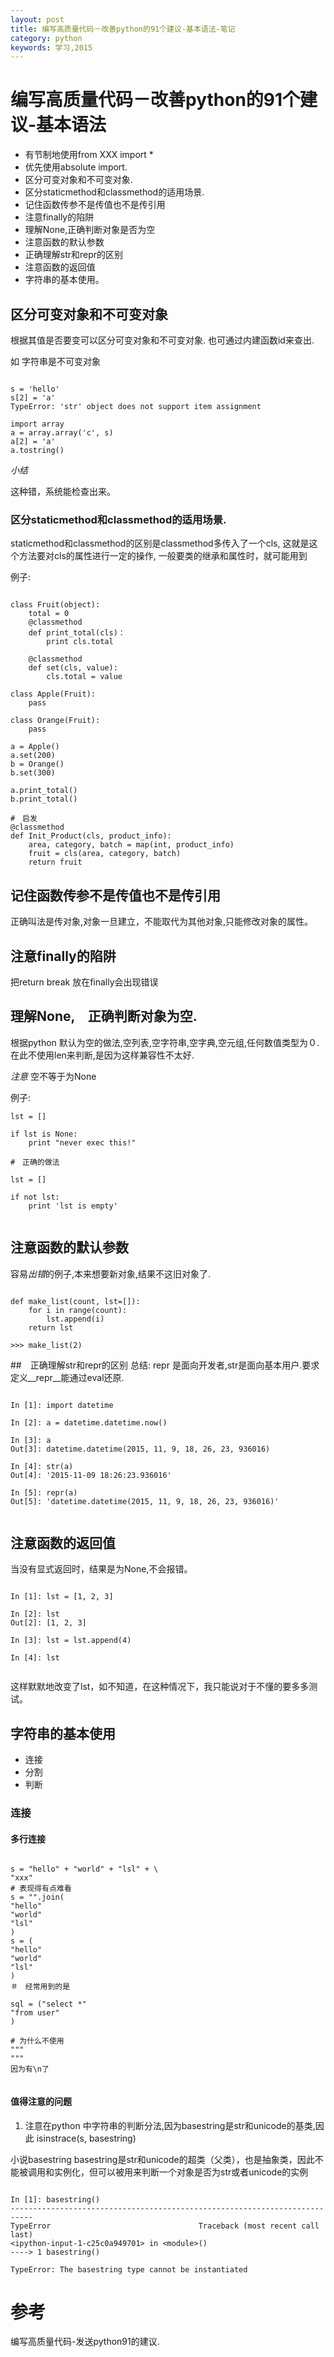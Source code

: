 ```yaml
---
layout: post
title: 编写高质量代码－改善python的91个建议-基本语法-笔记
category: python
keywords: 学习,2015
---
```


# 编写高质量代码－改善python的91个建议-基本语法

+ 有节制地使用from XXX import *
+ 优先使用absolute import.
+ 区分可变对象和不可变对象.
+ 区分staticmethod和classmethod的适用场景.
+ 记住函数传参不是传值也不是传引用
+ 注意finally的陷阱
+ 理解None,正确判断对象是否为空
+ 注意函数的默认参数
+ 正确理解str和repr的区别
+ 注意函数的返回值
+ 字符串的基本使用。


## 区分可变对象和不可变对象

根据其值是否要变可以区分可变对象和不可变对象.
也可通过内建函数id来查出.

如 字符串是不可变对象

```

s = 'hello'
s[2] = 'a'
TypeError: 'str' object does not support item assignment

import array
a = array.array('c', s)
a[2] = 'a'
a.tostring()

```

*小结*

这种错，系统能检查出来。

### 区分staticmethod和classmethod的适用场景.

staticmethod和classmethod的区别是classmethod多传入了一个cls,
这就是这个方法要对cls的属性进行一定的操作,
一般要类的继承和属性时，就可能用到

例子:

```

class Fruit(object):
    total = 0
    @classmethod
    def print_total(cls)：
        print cls.total

    @classmethod
    def set(cls, value):
        cls.total = value

class Apple(Fruit):
    pass

class Orange(Fruit):
    pass

a = Apple()
a.set(200)
b = Orange()
b.set(300)

a.print_total()
b.print_total()

#　启发
@classmethod
def Init_Product(cls, product_info):
    area, category, batch = map(int, product_info)
    fruit = cls(area, category, batch)
    return fruit

```

## 记住函数传参不是传值也不是传引用

正确叫法是传对象,对象一旦建立，不能取代为其他对象,只能修改对象的属性。


## 注意finally的陷阱
把return break 放在finally会出现错误


## 理解None,　正确判断对象为空.
根据python 默认为空的做法,空列表,空字符串,空字典,空元组,任何数值类型为０.
在此不使用len来判断,是因为这样兼容性不太好.

*注意*
空不等于为None


例子:

```
lst = []

if lst is None:
    print "never exec this!"

#　正确的做法

lst = []

if not lst:
    print 'lst is empty'


```


## 注意函数的默认参数
容易*出错*的例子,本来想要新对象,结果不这旧对象了.

```

def make_list(count, lst=[]):
    for i in range(count):
        lst.append(i)
    return lst

>>> make_list(2)

```


##　正确理解str和repr的区别
总结: repr 是面向开发者,str是面向基本用户.要求定义__repr__能通过eval还原.

```

In [1]: import datetime

In [2]: a = datetime.datetime.now()

In [3]: a
Out[3]: datetime.datetime(2015, 11, 9, 18, 26, 23, 936016)

In [4]: str(a)
Out[4]: '2015-11-09 18:26:23.936016'

In [5]: repr(a)
Out[5]: 'datetime.datetime(2015, 11, 9, 18, 26, 23, 936016)'


```

## 注意函数的返回值
当没有显式返回时，结果是为None,不会报错。


```

In [1]: lst = [1, 2, 3]

In [2]: lst
Out[2]: [1, 2, 3]

In [3]: lst = lst.append(4)

In [4]: lst


```

这样默默地改变了lst，如不知道，在这种情况下，我只能说对于不懂的要多多测试。


## 字符串的基本使用

+ 连接
+ 分割
+ 判断

### 连接

#### 多行连接

```

s = "hello" + "world" + "lsl" + \
"xxx"
# 表现得有点难看
s = "".join(
"hello"
"world"
"lsl"
)
s = (
"hello"
"world"
"lsl"
)
＃　经常用到的是

sql = ("select *"
"from user"
)

# 为什么不使用
"""
"""
因为有\n了


```

#### 值得注意的问题
1. 注意在python 中字符串的判断分法,因为basestring是str和unicode的基类,因此
isinstrace(s, basestring)

小说basestring
basestring是str和unicode的超类（父类），也是抽象类，因此不能被调用和实例化，但可以被用来判断一个对象是否为str或者unicode的实例


```

In [1]: basestring()
---------------------------------------------------------------------------
TypeError                                 Traceback (most recent call last)
<ipython-input-1-c25c0a949701> in <module>()
----> 1 basestring()

TypeError: The basestring type cannot be instantiated

```




# 参考

编写高质量代码-发送python91的建议.
